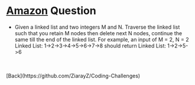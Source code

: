 # [Amazon](https://github.com/twowaits/SDE-Interview-Questions/tree/master/Amazon) Question
- Given a linked list and two integers M and N. Traverse the linked list such that you retain M nodes then delete next N nodes, continue the same till the end of the linked list. For example, an input of M = 2, N = 2 Linked List: 1->2->3->4->5->6->7->8 should return Linked List: 1->2->5->6
<br />
<br /> [Back](https://github.com/ZiarayZ/Coding-Challenges)